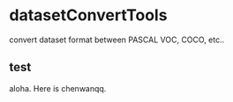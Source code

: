 # datasetConvertTools
convert dataset format between PASCAL VOC, COCO, etc..
## test
aloha. Here is chenwanqq.